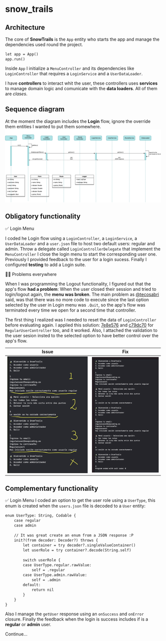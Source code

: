 # snow_trails

## Architecture

The core of **SnowTrails** is the `App` entity who starts the app and manage the dependencies used round the project.

```
let app = App()
app.run()
```
Inside `App` I initialize a `MenuController` and its dependencies like `LoginController` that requires a `LoginService` and a `UserDataLoader`.

I have **controllers** to interact whit the user, these controllers uses **services** to manage domain logic and comunicate with the **data loaders**. All of them are _clases_.

## Sequence diagram

At the moment the diagram includes the **Login** flow, ignore the override them entities I wanted to put them somewhere.
![](Images/snow_trails_sequence.png)

## Obligatory functionality

✅ Login Menu

I coded he Login flow using a `LoginController`, a `LoginService`, a `UserDataLoader` and a `user.json` file to host two default users: regular and admin. Throw a delegate called `LoginControllerDelegate` that implement the `MenuController` I close the login menu to start the corresponding user one. Previously I provided feedback to the user for a login sucess. Finally I configured **testing** to add a Login suite.

😮‍💨 Problems everywhere

When I was programming the Logout functionality, I figured out that the app's flow **had a problem**: When the user closed their session and tried to login/logout again, the **menu was broken**. The main problem as [@tecosabri](https://github.com/tecosabri) said, was that there was no more code to execute since the last option selected by the user in Login menu was `.Quit`, so the app's flow was terminated every time we open for a second time that controller. 

The first thing I realized was I needed to reset the data of `LoginController` before evaluating again. I applied this solution:  [7e8e576](https://github.com/anagumo/snow_trails/commit/7e8e5765e2f052c47239cb5469f57562f379acad) and [c79dc70](https://github.com/anagumo/snow_trails/commit/c79dc708c8cbed3ef1b2acc6ff014309ffabd3a6) for `RegularUserController` too, and it worked. Also, I attached the validation to the user sesion insted to the selected option to have better control over the app's flow.

| Issue | Fix |
|--------|------|
| <img src="Images/flow_issue.png" width="300"/>  | <img src="Images/flow_fixed.png" width="250"/> |


## Complementary functionality

✅ Login Menu
I coded an option to get the user role using a `UserType`, this enum is created when the `users.json` file is decoded to a `User` entity:

```
enum UserType: String, Codable {
    case regular
    case admin
    
    // It was great create an enum from a JSON response :P
    init?(from decoder: Decoder?) throws {
        let container = try decoder?.singleValueContainer()
        let userRole = try container?.decode(String.self)
        
        switch userRole {
        case UserType.regular.rawValue:
            self = .regular
        case UserType.admin.rawValue:
            self = .admin
        default:
            return nil
        }
    }
}
```
Also I manage the `getUser` response using an `onSuccess` and `onError` closure. Finally the feedback when the login is success includes if is a **regular** or **admin** user.

Continue...